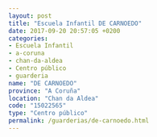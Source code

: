 ```yaml
---
layout: post
title: "Escuela Infantil DE CARNOEDO"
date: 2017-09-20 20:57:05 +0200
categories:
- Escuela Infantil
- a-coruna
- chan-da-aldea
- Centro público
- guarderia
name: "DE CARNOEDO"
province: "A Coruña"
location: "Chan da Aldea"
code: "15022565"
type: "Centro público"
permalink: /guarderias/de-carnoedo.html
---
```

